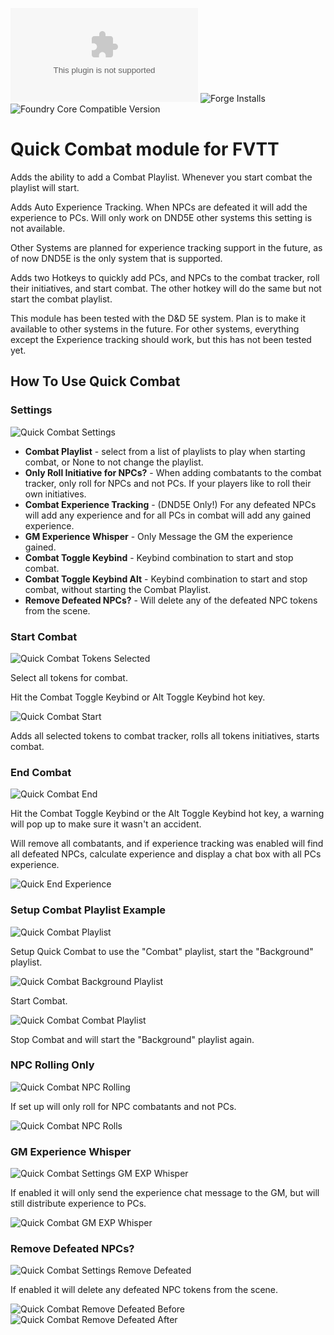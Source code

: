 ![Latest Release Download Count](https://img.shields.io/github/downloads/veevelder/quick-combat/latest/quick-combat.zip) ![Forge Installs](https://img.shields.io/badge/dynamic/json?label=Forge%20Installs&query=package.installs&suffix=%25&url=https%3A%2F%2Fforge-vtt.com%2Fapi%2Fbazaar%2Fpackage%2Fquick-combat&colorB=4aa94a) ![Foundry Core Compatible Version](https://img.shields.io/badge/dynamic/json.svg?url=https%3A%2F%2Fraw.githubusercontent.com%2Fveevelder%2Fquick-combat%2Fmaster%2Fmodule.json&label=Foundry%20Version&query=$.compatibleCoreVersion&colorB=orange)
# Quick Combat module for FVTT

Adds the ability to add a Combat Playlist. Whenever you start combat the playlist will start.

Adds Auto Experience Tracking. When NPCs are defeated it will add the experience to PCs. Will only work on DND5E other systems this setting is not available.

Other Systems are planned for experience tracking support in the future, as of now DND5E is the only system that is supported. 

Adds two Hotkeys to quickly add PCs, and NPCs to the combat tracker, roll their initiatives, and start combat. The other hotkey will do the same but not start the combat playlist.

This module has been tested with the D&D 5E system. Plan is to make it available to other systems in the future. For other systems, everything except the Experience tracking should work, but this has not been tested yet.


## How To Use Quick Combat

### Settings
![Quick Combat Settings](images/settings.png)

* **Combat Playlist** - select from a list of playlists to play when starting combat, or None to not change the playlist.
* **Only Roll Initiative for NPCs?** - When adding combatants to the combat tracker, only roll for NPCs and not PCs. If your players like to roll their own initiatives.
* **Combat Experience Tracking** - (DND5E Only!) For any defeated NPCs will add any experience and for all PCs in combat will add any gained experience.
* **GM Experience Whisper** - Only Message the GM the experience gained.
* **Combat Toggle Keybind** - Keybind combination to start and stop combat.
* **Combat Toggle Keybind Alt** - Keybind combination to start and stop combat, without starting the Combat Playlist.
* **Remove Defeated NPCs?** - Will delete any of the defeated NPC tokens from the scene.

### Start Combat
![Quick Combat Tokens Selected](images/tokens-selected.png)

Select all tokens for combat.

Hit the Combat Toggle Keybind or Alt Toggle Keybind hot key.

![Quick Combat Start](images/combat-start.png)

Adds all selected tokens to combat tracker, rolls all tokens initiatives, starts combat.

### End Combat
![Quick Combat End](images/end-combat-warning.png)

Hit the Combat Toggle Keybind or the Alt Toggle Keybind hot key, a warning will pop up to make sure it wasn't an accident.

Will remove all combatants, and if experience tracking was enabled will find all defeated NPCs, calculate experience and display a chat box with all PCs experience.

![Quick End Experience](images/experience-tracking.png)

### Setup Combat Playlist Example
![Quick Combat Playlist](images/settings-withplaylist.png)

Setup Quick Combat to use the "Combat" playlist, start the "Background" playlist.

![Quick Combat Background Playlist](images/playlist.png)

Start Combat.

![Quick Combat Combat Playlist](images/playlist-start.png)

Stop Combat and will start the "Background" playlist again.


### NPC Rolling Only
![Quick Combat NPC Rolling](images/npc-rolls.png)

If set up will only roll for NPC combatants and not PCs.

![Quick Combat NPC Rolls](images/npc-roll.png)


### GM Experience Whisper
![Quick Combat Settings GM EXP Whisper](images/settings-exp-whisper.png)

If enabled it will only send the experience chat message to the GM, but will still distribute experience to PCs.

![Quick Combat GM EXP Whisper](images/exp-whisper.png)


### Remove Defeated NPCs?
![Quick Combat Settings Remove Defeated](images/settings-remove-defeated.png)

If enabled it will delete any defeated NPC tokens from the scene.

![Quick Combat Remove Defeated Before](images/removed-defeated-before.png)
![Quick Combat Remove Defeated After](images/removed-defeated-after.png)
